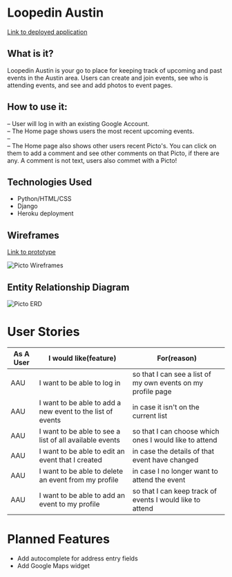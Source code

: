 # Loopedin Austin

[Link to deployed application](insert_link_once_deployed)

## What is it?
Loopedin Austin is your go to place for keeping track of upcoming and past events in the Austin area.
Users can create and join events, see who is attending events, and see and add photos to event pages.


## How to use it:
&ndash; User will log in with an existing Google Account. <br>
&ndash; The Home page shows users the most recent upcoming events. <br>
&ndash; <br>
&ndash; The Home page also shows other users recent Picto's.  You can click on them to add a comment and see other comments on that Picto, if there are any.  A comment is not text, users also commet with a Picto! 



## Technologies Used
* Python/HTML/CSS
* Django
* Heroku deployment


## Wireframes

[Link to prototype](https://projects.invisionapp.com/d/main?origin=v7#/console/18459584/383693565/preview)

![Picto Wireframes](https://i.imgur.com/f7J8GLq.jpg)

## Entity Relationship Diagram

![Picto ERD](link-to-erd-once-made)

# User Stories

As A User | I would like(feature) | For(reason)
------------ | ------------- | -------------
AAU | I want to be able to log in | so that I can see a list of my own events on my profile page
AAU | I want to be able to add a new event to the list of events | in case it isn't on the current list
AAU | I want to be able to see a list of all available events | so that I can choose which ones I would like to attend
AAU |  I want to be able to edit an event that I created | in case the details of that event have changed
AAU |  I want to be able to delete an event from my profile | in case I no longer want to attend the event
AAU |  I want to be able to add an event to my profile | so that I can keep track of events I would like to attend

# Planned Features
* Add autocomplete for address entry fields
* Add Google Maps widget 
